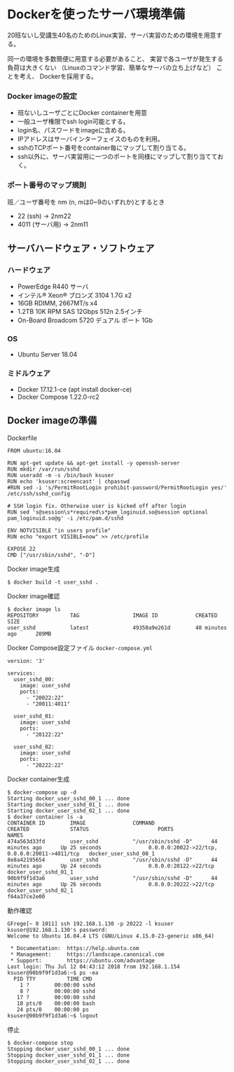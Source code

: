# Dockerを使ったサーバ環境準備

20班ないし受講生40名のためのLinux実習、サーバ実習のための環境を用意する。

同一の環境を多数簡便に用意する必要があること、
実習で各ユーザが発生する負荷は大きくない
（Linuxのコマンド学習、簡単なサーバの立ち上げなど）
ことを考え、
Dockerを採用する。

### Docker imageの設定
* 班ないしユーザごとにDocker containerを用意
* 一般ユーザ権限でssh login可能とする。
* login名、パスワードをimageに含める。
* IPアドレスはサーバインターフェイスのものを利用。
* sshのTCPポート番号をcontainer毎にマップして割り当てる。
* ssh以外に、サーバ実習用に一つのポートを同様にマップして割り当てておく。

### ポート番号のマップ規則
班／ユーザ番号を nm (n, mは0~9のいずれか)とするとき
* 22 (ssh) -> 2nm22
* 4011 (サーバ用) -> 2nm11

## サーバハードウェア・ソフトウェア

### ハードウェア
* PowerEdge R440 サーバ
* インテル® Xeon® ブロンズ 3104 1.7G x2
* 16GB RDIMM, 2667MT/s x4
* 1.2TB 10K RPM SAS 12Gbps 512n 2.5インチ
* On-Board Broadcom 5720 デュアル ポート 1Gb

### OS
* Ubuntu Server 18.04

### ミドルウェア
* Docker 17.12.1-ce (apt install docker-ce)
* Docker Compose 1.22.0-rc2

## Docker imageの準備
Dockerfile
```
FROM ubuntu:16.04

RUN apt-get update && apt-get install -y openssh-server
RUN mkdir /var/run/sshd
RUN useradd -m -s /bin/bash ksuser
RUN echo 'ksuser:screencast' | chpasswd
#RUN sed -i 's/PermitRootLogin prohibit-password/PermitRootLogin yes/' /etc/ssh/sshd_config

# SSH login fix. Otherwise user is kicked off after login
RUN sed 's@session\s*required\s*pam_loginuid.so@session optional pam_loginuid.so@g' -i /etc/pam.d/sshd

ENV NOTVISIBLE "in users profile"
RUN echo "export VISIBLE=now" >> /etc/profile

EXPOSE 22
CMD ["/usr/sbin/sshd", "-D"]
```

Docker image生成
```
$ docker build -t user_sshd .
```

Docker image確認
```
$ docker image ls
REPOSITORY          TAG                 IMAGE ID            CREATED             SIZE
user_sshd           latest              49350a9e261d        40 minutes ago      209MB
```

Docker Compose設定ファイル
`docker-compose.yml`
```
version: '3'

services:
  user_sshd_00:
    image: user_sshd
    ports:
      - "20022:22"
      - "20011:4011"      

  user_sshd_01:
    image: user_sshd
    ports:
      - "20122:22"

  user_sshd_02:
    image: user_sshd
    ports:
      - "20222:22"
```

Docker container生成
```
$ docker-compose up -d
Starting docker_user_sshd_00_1 ... done
Starting docker_user_sshd_01_1 ... done
Starting docker_user_sshd_02_1 ... done
$ docker container ls -a
CONTAINER ID        IMAGE               COMMAND                  CREATED             STATUS                      PORTS                                            NAMES
474a563d33fd        user_sshd           "/usr/sbin/sshd -D"      44 minutes ago      Up 25 seconds               0.0.0.0:20022->22/tcp, 0.0.0.0:20011->4011/tcp   docker_user_sshd_00_1
8e8a42195654        user_sshd           "/usr/sbin/sshd -D"      44 minutes ago      Up 24 seconds               0.0.0.0:20122->22/tcp                            docker_user_sshd_01_1
90b9f9f1d3a6        user_sshd           "/usr/sbin/sshd -D"      44 minutes ago      Up 26 seconds               0.0.0.0:20222->22/tcp                            docker_user_sshd_02_1
f64a37ce2e00
```

動作確認
```
GFrege[~ 0 1011] ssh 192.168.1.130 -p 20222 -l ksuser
ksuser@192.168.1.130's password:
Welcome to Ubuntu 16.04.4 LTS (GNU/Linux 4.15.0-23-generic x86_64)

 * Documentation:  https://help.ubuntu.com
 * Management:     https://landscape.canonical.com
 * Support:        https://ubuntu.com/advantage
Last login: Thu Jul 12 04:43:12 2018 from 192.168.1.154
ksuser@90b9f9f1d3a6:~$ ps -ea
  PID TTY          TIME CMD
    1 ?        00:00:00 sshd
    8 ?        00:00:00 sshd
   17 ?        00:00:00 sshd
   18 pts/0    00:00:00 bash
   24 pts/0    00:00:00 ps
ksuser@90b9f9f1d3a6:~$ logout
```

停止
```
$ docker-compose stop
Stopping docker_user_sshd_00_1 ... done
Stopping docker_user_sshd_01_1 ... done
Stopping docker_user_sshd_02_1 ... done
```
